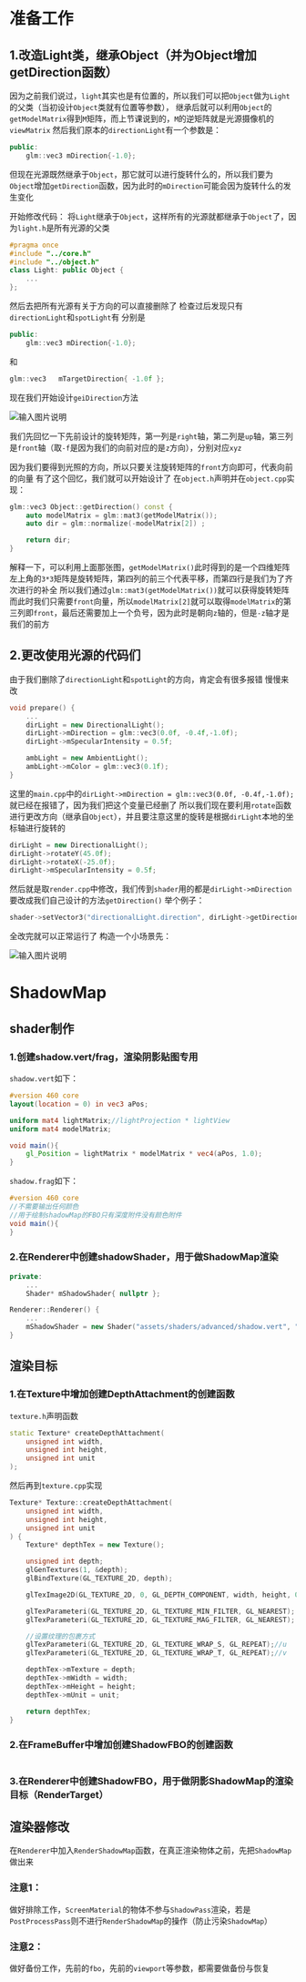 # 准备工作
## 1.改造Light类，继承Object（并为Object增加getDirection函数）
因为之前我们说过，`light`其实也是有位置的，所以我们可以把`Object`做为`Light`的父类（当初设计`Object`类就有位置等参数），
继承后就可以利用`Object`的`getModelMatrix`得到`M`矩阵，而上节课说到的，`M`的逆矩阵就是光源摄像机的`viewMatrix`
然后我们原本的`directionLight`有一个参数是：
```cpp
public:
	glm::vec3 mDirection{-1.0};
```
但现在光源既然继承于`Object`，那它就可以进行旋转什么的，所以我们要为`Object`增加`getDirection`函数，因为此时的`mDirection`可能会因为旋转什么的发生变化

开始修改代码：
将`Light`继承于`Object`，这样所有的光源就都继承于`Object`了，因为`light.h`是所有光源的父类
```cpp
#pragma once
#include "../core.h"
#include "../object.h"
class Light: public Object {
	...
};
```
然后去把所有光源有关于方向的可以直接删除了
检查过后发现只有`directionLight`和`spotLight`有
分别是
```cpp
public:
	glm::vec3 mDirection{-1.0};
```
和
```cpp
glm::vec3	mTargetDirection{ -1.0f };
```

现在我们开始设计`geiDirection`方法

![输入图片说明](/imgs/2024-11-01/rKYoiuZ2ttQqLKy0.png)

我们先回忆一下先前设计的旋转矩阵，第一列是`right`轴，第二列是`up`轴，第三列是`front`轴（取`-f`是因为我们的向前对应的是`z`方向），分别对应`xyz`

因为我们要得到光照的方向，所以只要关注旋转矩阵的`front`方向即可，代表向前的向量
有了这个回忆，我们就可以开始设计了
在`object.h`声明并在`object.cpp`实现：
```cpp
glm::vec3 Object::getDirection() const {
	auto modelMatrix = glm::mat3(getModelMatrix());
	auto dir = glm::normalize(-modelMatrix[2]) ;

	return dir;
}
```
解释一下，可以利用上面那张图，`getModelMatrix()`此时得到的是一个四维矩阵左上角的`3*3`矩阵是旋转矩阵，第四列的前三个代表平移，而第四行是我们为了齐次进行的补全
所以我们通过`glm::mat3(getModelMatrix())`就可以获得旋转矩阵
而此时我们只需要`front`向量，所以`modelMatrix[2]`就可以取得`modelMatrix`的第三列即`front`，最后还需要加上一个负号，因为此时是朝向`z`轴的，但是`-z`轴才是我们的前方

## 2.更改使用光源的代码们
由于我们删除了`directionLight`和`spotLight`的方向，肯定会有很多报错
慢慢来改
 
```cpp
void prepare() {
	...
	dirLight = new DirectionalLight();
	dirLight->mDirection = glm::vec3(0.0f, -0.4f,-1.0f);
	dirLight->mSpecularIntensity = 0.5f;

	ambLight = new AmbientLight();
	ambLight->mColor = glm::vec3(0.1f);
}
```
这里的`main.cpp`中的`dirLight->mDirection = glm::vec3(0.0f, -0.4f,-1.0f);`就已经在报错了，因为我们把这个变量已经删了
所以我们现在要利用`rotate`函数进行更改方向（继承自`Object`），并且要注意这里的旋转是根据`dirLight`本地的坐标轴进行旋转的
```cpp
dirLight = new DirectionalLight();
dirLight->rotateY(45.0f);
dirLight->rotateX(-25.0f);
dirLight->mSpecularIntensity = 0.5f;
```
然后就是取`render.cpp`中修改，我们传到`shader`用的都是`dirLight->mDirection`
要改成我们自己设计的方法`getDirection()`
举个例子：
```cpp
shader->setVector3("directionalLight.direction", dirLight->getDirection());
```
全改完就可以正常运行了
构造一个小场景先：

![输入图片说明](/imgs/2025-02-25/yhUUeos5oPbPZy3v.png)

# ShadowMap
## shader制作
### 1.创建shadow.vert/frag，渲染阴影贴图专用
`shadow.vert`如下：
```glsl
#version 460 core
layout(location = 0) in vec3 aPos;

uniform mat4 lightMatrix;//lightProjection * lightView
uniform mat4 modelMatrix;

void main(){
	gl_Position = lightMatrix * modelMatrix * vec4(aPos, 1.0);
}
```
`shadow.frag`如下：
```glsl
#version 460 core
//不需要输出任何颜色
//用于绘制shadowMap的FBO只有深度附件没有颜色附件
void main(){
}
```
### 2.在Renderer中创建shadowShader，用于做ShadowMap渲染
```cpp
private:
	...
	Shader* mShadowShader{ nullptr };
```
```cpp
Renderer::Renderer() {
	...
	mShadowShader = new Shader("assets/shaders/advanced/shadow.vert", "assets/shaders/advanced/shadow.frag");
}
```

## 渲染目标
### 1.在Texture中增加创建DepthAttachment的创建函数
`texture.h`声明函数
```cpp
static Texture* createDepthAttachment(
	unsigned int width,
	unsigned int height,
	unsigned int unit
);
```
然后再到`texture.cpp`实现
```cpp
Texture* Texture::createDepthAttachment(
	unsigned int width,
	unsigned int height,
	unsigned int unit
) {
	Texture* depthTex = new Texture();

	unsigned int depth;
	glGenTextures(1, &depth);
	glBindTexture(GL_TEXTURE_2D, depth);

	glTexImage2D(GL_TEXTURE_2D, 0, GL_DEPTH_COMPONENT, width, height, 0, GL_DEPTH_COMPONENT, GL_FLOAT, NULL);

	glTexParameteri(GL_TEXTURE_2D, GL_TEXTURE_MIN_FILTER, GL_NEAREST);
	glTexParameteri(GL_TEXTURE_2D, GL_TEXTURE_MAG_FILTER, GL_NEAREST);

	//设置纹理的包裹方式
	glTexParameteri(GL_TEXTURE_2D, GL_TEXTURE_WRAP_S, GL_REPEAT);//u
	glTexParameteri(GL_TEXTURE_2D, GL_TEXTURE_WRAP_T, GL_REPEAT);//v

	depthTex->mTexture = depth;
	depthTex->mWidth = width;
	depthTex->mHeight = height;
	depthTex->mUnit = unit;

	return depthTex;
}
```
### 2.在FrameBuffer中增加创建ShadowFBO的创建函数
```
```
### 3.在Renderer中创建ShadowFBO，用于做阴影ShadowMap的渲染目标（RenderTarget）

## 渲染器修改
在`Renderer`中加入`RenderShadowMap`函数，在真正渲染物体之前，先把`ShadowMap`做出来
### 注意1：
做好排除工作，`ScreenMaterial`的物体不参与`ShadowPass`渲染，若是`PostProcessPass`则不进行`RenderShadowMap`的操作（防止污染`ShadowMap`）

### 注意2：
做好备份工作，先前的`fbo`，先前的`viewport`等参数，都需要做备份与恢复
<!--stackedit_data:
eyJoaXN0b3J5IjpbLTQ4MzYzOTE3MSwtODE3MjUwNDI4LDE5Mz
QyMzc1MzIsODUyNDIxMjk2LC0xMTQzMDQ2OTY0LC0zMDMxMTA5
NTMsMTgzMzc4NTU3OSwxMjkxNzg1OTkxLDc3OTUyNzYzNywzMT
MxMTI0NDMsLTE4NjAxNjk2MTEsLTIxODc3NzEzNSwtMzM4MjEw
NjAyXX0=
-->
